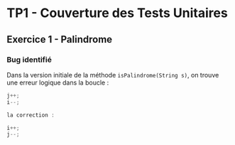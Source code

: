 # TP1 - Couverture des Tests Unitaires

## Exercice 1 - Palindrome

###  Bug identifié

Dans la version initiale de la méthode `isPalindrome(String s)`, on trouve une erreur logique dans la boucle :

```java
j++;
i--;

la correction :

i++;
j--;



